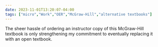 ```yaml
---
date: 2023-11-01T13:20:07-04:00
tags: ["micro","Work","OER","McGraw-Hill","alternative textbooks"]
---
```

The sheer hassle of ordering an instructor copy of this McGraw-Hill textbook is only strengthening my commitment to eventually replacing it with an open textbook.